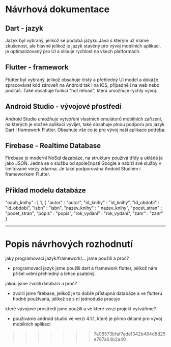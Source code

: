 # Návrhová dokumentace

## Dart - jazyk

Jazyk byl vybraný, jelikož se podobá jazyku Java s kterým už máme zkušenost, ale hlavně jelikož je jazyk stavěný pro vývoj mobilních aplikací, je optimalizovaný pro UI a slibuje rychlost na všech platformách.

## Flutter - framework

Flutter byl vybraný, jelikož obsahuje čistý a přehledný UI model a dokáže zpracovávat kód zároveň na Android tak i na iOS, případně i na web nebo počítač. Také  obsahuje funkci "hot reload", která umožňuje rychlý vývoj.

## Android Studio - vývojové přostředí

Android Studio umožňuje vytvoření vlastních emulátorů mobilních zařízení, na kterých je možné aplikaci vyvíjet, také obsahuje plnou podporu pro jazyk Dart i framework Flutter. Obsahuje vše co je pro vývoj naší aplikace potřeba. 

## Firebase - Realtime Database

Firebase je moderní NoSql dazabáze, na struktury používá třídy a ukládá je jako JSON. Jedná se o službu od společnosti Google a nabízí své služby v limitované verzy zdarma. Je také podporována Andoid Studiem i frameworkem Flutter.

## Příklad modelu databáze

  "oauh_knihy" : [ 1, {
    "autor" : "autor",
    "id_knihy" : "id_knihy",
    "id_obdobi" : "id_obdobi",
    "isbn" : "isbn",
    "nazev_knihy" : " nazev_knihy",
    "pocet_stran" : "pocet_stran",
    "popis" : "popis",
    "rok_vydani" : "rok_vydani",
    "zanr" : "zanr"
  }

-----------------------------------------------------

# Popis návrhových rozhodnutí

jaký programovací jazyk/framework/... jsme použili a proč?
- programovací jazyk jsme použili dart a framework flutter, jelikož nám přišel velmi přehledný a lehce psatelný. 

jakou jsme zvolili databázi a proč?
- zvolili jsme firebase, jelikož je to dobře přístupná databáze a ve flutteru hodně používaná, jelikož se s ní jednoduše pracuje

které vývojové prostředí jsme použili a ve které verzi projekt vytváříme?
- používáme android studio ve verzi 4.1.1, které je přímo dělané pro vývoj mobilních aplikací
>>>>>>> 7a08573bfaf7ada1342b484d8d25e767a64b2a40
